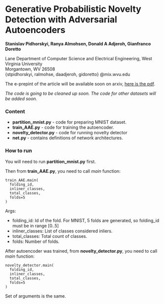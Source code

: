 # Generative Probabilistic Novelty Detection with Adversarial Autoencoders

**Stanislav Pidhorskyi, Ranya Almohsen, Donald A Adjeroh, Gianfranco Doretto**

Lane Department of Computer Science and Electrical Engineering, West
    Virginia University\
    Morgantown, WV 26508\
    {stpidhorskyi, ralmohse, daadjeroh, gidoretto} @mix.wvu.edu
    
The e-prepint of the article will be available soon on arxiv, [here is the pdf](http://github.com/podgorskiy/GPND/blob/master/document.pdf).

*The code is going to be cleaned up soon.*
*The code for other datasets will be added soon.*

### Content

* **partition_mnist.py** - code for preparing MNIST dataset.
* **train_AAE.py** - code for training the autoencoder.
* **novelty_detector.py** - code for running novelty detector
* **net.py** - contains definitions of network architectures. 

### How to run

You will need to run **partition_mnist.py** first.

Then from **train_AAE.py**, you need to call *main* function:

    train_AAE.main(
      folding_id,
      inliner_classes,
      total_classes,
      folds=5
    )
  
   Args:
   -  folding_id: Id of the fold. For MNIST, 5 folds are generated, so folding_id must be in range [0..5]
   -  inliner_classes: List of classes considered inliers.
   -  total_classes: Total count of classes.
   -  folds: Number of folds.
   
After autoencoder was trained, from **novelty_detector.py**, you need to call *main* function:

    novelty_detector.main(
      folding_id,
      inliner_classes,
      total_classes,
      folds=5
    )
  
   Set of arguments is the same.
